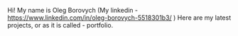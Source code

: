 Hi! My name is Oleg Borovych 
(My linkedin - https://www.linkedin.com/in/oleg-borovych-5518301b3/ )
Here are my latest projects, or as it is called - portfolio.
